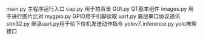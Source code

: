 main.py 主程序运行入口
cap.py 用于拍背景
GUI.py QT基本组件
images.py 用于进行图片比对
mygpio.py GPIO用于引脚读取
uart.py 底层串口协议通讯
stm32.py 继承uart.py用于给下位机发送动作指令
yolov7_inference.py yolo推理接口
